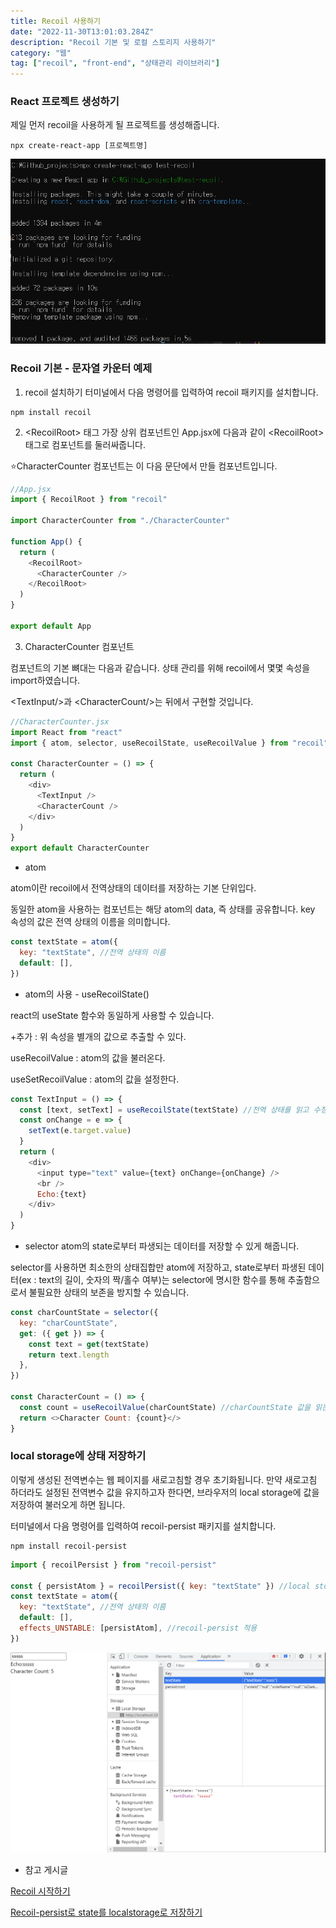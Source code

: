 ```yaml
---
title: Recoil 사용하기
date: "2022-11-30T13:01:03.284Z"
description: "Recoil 기본 및 로컬 스토리지 사용하기"
category: "웹"
tag: ["recoil", "front-end", "상태관리 라이브러리"]
---
```


### React 프로젝트 생성하기

제일 먼저 recoil을 사용하게 될 프로젝트를 생성해줍니다.

```
npx create-react-app [프로젝트명]
```

![react 프로젝트 설치](./create_react.png)

### Recoil 기본 - 문자열 카운터 예제

1. recoil 설치하기
   터미널에서 다음 명령어를 입력하여 recoil 패키지를 설치합니다.

```
npm install recoil
```

2. &lt;RecoilRoot&gt; 태그
   가장 상위 컴포넌트인 App.jsx에 다음과 같이 &lt;RecoilRoot&gt; 태그로 컴포넌트를 둘러싸줍니다.

⭐CharacterCounter 컴포넌트는 이 다음 문단에서 만들 컴포넌트입니다.

```javascript
//App.jsx
import { RecoilRoot } from "recoil"

import CharacterCounter from "./CharacterCounter"

function App() {
  return (
    <RecoilRoot>
      <CharacterCounter />
    </RecoilRoot>
  )
}

export default App
```

3. CharacterCounter 컴포넌트

컴포넌트의 기본 뼈대는 다음과 같습니다. 상태 관리를 위해 recoil에서 몇몇 속성을 import하였습니다.

&lt;TextInput/&gt;과 &lt;CharacterCount/&gt;는 뒤에서 구현할 것입니다.

```javascript
//CharacterCounter.jsx
import React from "react"
import { atom, selector, useRecoilState, useRecoilValue } from "recoil"

const CharacterCounter = () => {
  return (
    <div>
      <TextInput />
      <CharacterCount />
    </div>
  )
}
export default CharacterCounter
```

- atom

atom이란 recoil에서 전역상태의 데이터를 저장하는 기본 단위입다.

동일한 atom을 사용하는 컴포넌트는 해당 atom의 data, 즉 상태를 공유합니다.
key 속성의 값은 전역 상태의 이름을 의미합니다.

```javascript
const textState = atom({
  key: "textState", //전역 상태의 이름
  default: [],
})
```

- atom의 사용 - useRecoilState()

react의 useState 함수와 동일하게 사용할 수 있습니다.

+추가 : 위 속성을 별개의 값으로 추출할 수 있다.

useRecoilValue : atom의 값을 불러온다.

useSetRecoilValue : atom의 값을 설정한다.

```javascript
const TextInput = () => {
  const [text, setText] = useRecoilState(textState) //전역 상태를 읽고 수정한다
  const onChange = e => {
    setText(e.target.value)
  }
  return (
    <div>
      <input type="text" value={text} onChange={onChange} />
      <br />
      Echo:{text}
    </div>
  )
}
```

- selector
  atom의 state로부터 파생되는 데이터를 저장할 수 있게 해줍니다.

selector를 사용하면 최소한의 상태집합만 atom에 저장하고, state로부터 파생된 데이터(ex : text의 길이, 숫자의 짝/홀수 여부)는 selector에 명시한 함수를 통해 추출함으로서 불필요한 상태의 보존을 방지할 수 있습니다.

```javascript
const charCountState = selector({
  key: "charCountState",
  get: ({ get }) => {
    const text = get(textState)
    return text.length
  },
})

const CharacterCount = () => {
  const count = useRecoilValue(charCountState) //charCountState 값을 읽는다.
  return <>Character Count: {count}</>
}
```

### local storage에 상태 저장하기

이렇게 생성된 전역변수는 웹 페이지를 새로고침할 경우 초기화됩니다. 만약 새로고침 하더라도 설정된 전역변수 값을 유지하고자 한다면, 브라우저의 local storage에 값을 저장하여 불러오게 하면 됩니다.

터미널에서 다음 명령어를 입력하여 recoil-persist 패키지를 설치합니다.

```
npm install recoil-persist
```

```javascript
import { recoilPersist } from "recoil-persist"

const { persistAtom } = recoilPersist({ key: "textState" }) //local storage에 해당 값을 저장하고 불러올 수 있도록 설정
const textState = atom({
  key: "textState", //전역 상태의 이름
  default: [],
  effects_UNSTABLE: [persistAtom], //recoil-persist 적용
})
```

![local storage에 저장된 결과](./recoil.png)

- 참고 게시글

[Recoil 시작하기](https://recoiljs.org/ko/docs/introduction/getting-started/)

[Recoil-persist로 state를 localstorage로 저장하기](https://velog.io/@tchaikovsky/Recoil-persist%EB%A1%9C-state%EB%A5%BC-localstorage%EB%A1%9C-%EC%A0%80%EC%9E%A5%ED%95%98%EA%B8%B0)
